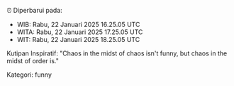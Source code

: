 ⏰ Diperbarui pada:
- WIB: Rabu, 22 Januari 2025 16.25.05 UTC
- WITA: Rabu, 22 Januari 2025 17.25.05 UTC
- WIT: Rabu, 22 Januari 2025 18.25.05 UTC

Kutipan Inspiratif:
"Chaos in the midst of chaos isn't funny, but chaos in the midst of order is."


Kategori: funny

